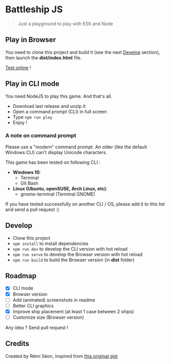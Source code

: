 # Battleship JS

> Just a playground to play with ES6 and Node


## Play in Browser

You need to clone this project and build it (see the next [Develop](#develop) section), then launch the **dist/index.html** file.

[Test online](http://test.rseon.com/battleship-js/) !



## Play in CLI mode

You need NodeJS to play this game. And that's all.

- Download last release and unzip it
- Open a command prompt (CLI) in full screen
- Type `npm run play`
- Enjoy !


### A note on command prompt

Please use a "modern" command prompt. An older (like the default Windows CLI) can't display Unicode characters.

This game has been tested on following CLI :

- **Windows 10**:
  - Terminal
  - Git Bash
- **Linux (Ubuntu, openSUSE, Arch Linux, etc)**:
  - gnome-terminal (Terminal GNOME)

If you have tested successfully on another CLI / OS, please add it to this list and send a pull request :)


## Develop

- Clone this project
- `npm install` to install dependencies
- `npm run dev` to develop the CLI version with hot reload
- `npm run serve` to develop the Browser version with hot reload
- `npm run build` to build the Browser version (in **dist** folder)



## Roadmap

- [x] CLI mode
- [x] Browser version
- [ ] Add (animated) screenshots in readme
- [ ] Better CLI graphics
- [x] Improve ship placement (at least 1 case between 2 ships)
- [ ] Customize size (Browser version)

Any idea ? Send pull request !


## Credits

Created by Rémi Séon, inspired from [this original gist](https://gist.github.com/lizparody/528badd08958943a7d309195b824f25d)
